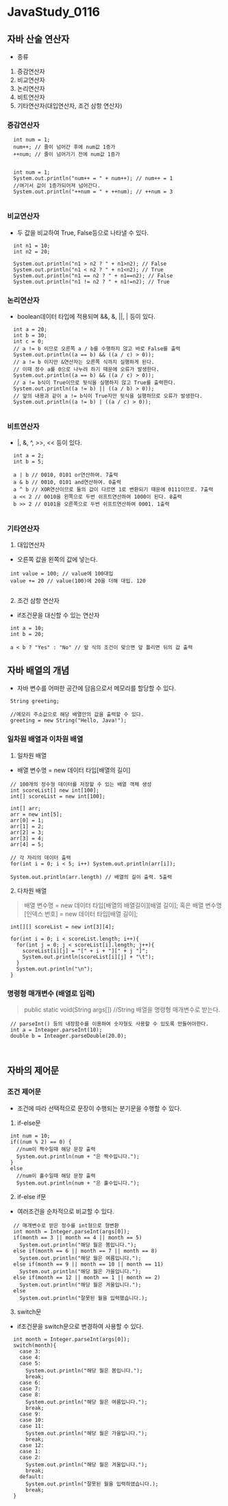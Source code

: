 # JavaStudy_0116


## 자바 산술 연산자

- 종류
1. 증감연산자
2. 비교연산자
3. 논리연산자
4. 비트연산자
5. 기타연산자(대입연산자, 조건 삼항 연산자)

### 증감연산자
```
  int num = 1;
  num++; // 줄이 넘어간 후에 num값 1증가
  ++num; // 줄이 넘어가기 전에 num값 1증가
  
  
  int num = 1;
  System.out.println("num++ = " + num++); // num++ = 1
  //여기서 값이 1증가되어져 넘어간다.
  System.out.println("++num = " + ++num); // ++num = 3
  
```

### 비교연산자
- 두 값을 비교하여 True, False등으로 나타낼 수 있다.

```
  int n1 = 10;
  int n2 = 20;
  
  System.out.println("n1 > n2 ? " + n1>n2); // False
  System.out.println("n1 < n2 ? " + n1<n2); // True
  System.out.println("n1 == n2 ? " + n1==n2); // False
  System.out.println("n1 != n2 ? " + n1!=n2); // True
```

### 논리연산자
- boolean데이터 타입에 적용되며 &&, &, ||, | 등이 있다.

```
  int a = 20;
  int b = 30;
  int c = 0;
  // a != b 이므로 오른쪽 a / b를 수행하지 않고 바로 False를 출력
  System.out.println((a == b) && ((a / c) > 0));
  // a != b 이지만 &연산자는 오른쪽 식까지 실행하게 된다.
  // 이때 정수 a를 0으로 나누려 하기 때문에 오류가 발생한다.
  System.out.println((a == b) && ((a / c) > 0));
  // a != b식이 True이므로 뒷식을 실행하지 않고 True를 출력한다.
  System.out.println((a != b) || ((a / b) > 0));
  // 앞의 내용과 같이 a != b식이 True지만 뒷식을 실행하므로 오류가 발생한다.
  System.out.println((a != b) | ((a / c) > 0));
  
```

### 비트연산자
- |, &, ^, >>, << 등이 있다.

```
  int a = 2;
  int b = 5;
  
  a | b // 0010, 0101 or연산하여. 7출력
  a & b // 0010, 0101 and연산하여. 0출력
  a ^ b // XOR연산이므로 둘의 값이 다르면 1로 변환되기 때문에 0111이므로. 7출력
  a << 2 // 0010을 왼쪽으로 두번 쉬프트연산하여 1000이 된다. 8출력
  b >> 2 // 0101을 오른쪽으로 두번 쉬프트연산하여 0001. 1출력
  
```

### 기타연산자

1. 대입연산자
 - 오른쪽 값을 왼쪽의 값에 넣는다.
 
 ```
  int value = 100; // value에 100대입
  value += 20 // value(100)에 20을 더해 대입. 120
  
 ```
 2. 조건 삼항 연산자
 - if조건문을 대신할 수 있는 연산자
 
 ```
  int a = 10;
  int b = 20;
  
  a < b ? "Yes" : "No" // 앞 식의 조건이 맞으면 앞 틀리면 뒤의 값 출력
 ```
 
 ## 자바 배열의 개념
 
 - 자바 변수를 어떠한 공간에 담음으로서 메모리를 할당할 수 있다.
 
 ```
  String greeting;
  
  //메모리 주소값으로 해당 배열안의 값을 출력할 수 있다.
  greeting = new String("Hello, Java!");
 ```
 
 ### 일차원 배열과 이차원 배열
 
 1. 일차원 배열
 
 - 배열 변수명 = new 데이터 타입[배열의 길이]
 ```
  // 100개의 정수형 데이터를 저장할 수 있는 배열 객체 생성
  int scoreList[] new int[100];
  int[] scoreList = new int[100];
  
  int[] arr;
  arr = new int[5];
  arr[0] = 1;
  arr[1] = 2;
  arr[2] = 3;
  arr[3] = 4;
  arr[4] = 5;
  
  // 각 자리의 데이터 출력
  for(int i = 0; i < 5; i++) System.out.println(arr[i]);
  
  System.out.println(arr.length) // 배열의 길이 출력. 5출력
 ```
 
 2. 다차원 배열
 
 > 배열 변수명 = new 데이터 타입[배열의 배열길이][배열 길이];
   혹은
   배열 변수명[인덱스 번호] = new 데이터 타입[배열 길이];
 
 ```
  int[][] scoreList = new int[3][4];
  
  for(int i = 0; i < scoreList.length; i++){
    for(int j = 0; j < scoreList[i].length; j++){
      scoreList[i][j] = "[" + i + "][" + j "]";
      System.out.println(scoreList[i][j] + "\t");
    }
    System.out.println("\n");
  }
 ```
 
 ### 명령형 매개변수 (배열로 입력)
 
 > public static void(String args[]) //String 배열을 명령형 매개변수로 받는다.
 
 ```
  // parseInt() 등의 내장함수를 이용하여 숫자형도 사용할 수 있도록 만들어아한다.
  int a = Inteager.parseInt(10);
  double b = Inteager.parseDouble(20.0);
  
  
 ```
 
 ## 자바의 제어문
 
 ### 조건 제어문
 - 조건에 따라 선택적으로 문장이 수행되는 분기문을 수행할 수 있다.
 
 1. if-else문
 
 ```
  int num = 10;
  if((num % 2) == 0) {
    //num이 짝수일때 해당 문장 출력
    System.out.println(num + "은 짝수입니다.");
  }
  else
    //num이 홀수일때 해당 문장 출력
    System.out.println(num + "은 홀수입니다.");
 ```

2. if-else if문
- 여러조건을 순차적으로 비교할 수 있다.

```
  // 매개변수로 받은 정수를 int형으로 형변환
  int month = Integer.parseInt(args[0]);
  if(month == 3 || month == 4 || month == 5)
    System.out.println("해당 월은 봄입니다.");
  else if(month == 6 || month == 7 || month == 8)
    System.out.println("해당 월은 여름입니다.");
  else if(month == 9 || month == 10 || month == 11)
    System.out.println("해당 월은 가을입니다.");
  else if(month == 12 || month == 1 || month == 2)
    System.out.println("해당 월은 겨울입니다.");
  else
    System.out.println("잘못된 월을 입력했습니다.);
```

3. switch문
- if조건문을 switch문으로 변경하여 사용할 수 있다.

```
  int month = Integer.parseInt(args[0]);
  switch(month){
    case 3:
    case 4:
    case 5:
      System.out.println("해당 월은 봄입니다.");
      break;
    case 6:
    case 7:
    case 8:
      System.out.println("해당 월은 여름입니다.");
      break;
    case 9:
    case 10:
    case 11:
      System.out.println("해당 월은 가을입니다.");
      break;
    case 12:
    case 1:
    case 2:
      System.out.println("해당 월은 겨울입니다.");
      break;
    default:
      System.out.println("잘못된 월을 입력하였습니다.);
      break;
  }
```
